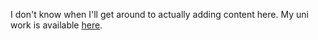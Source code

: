 I don't know when I'll get around to actually adding content here. My uni work is available [here](https://antinatura.github.io/uni/). 
